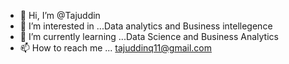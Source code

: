 - 👋 Hi, I’m @Tajuddin
- 👀 I’m interested in ...Data analytics and Business intellegence 
- 🌱 I’m currently learning ...Data Science and Business Analytics
- 📫 How to reach me ... tajuddinq11@gmail.com

<!---
Taj991/Taj991 is a ✨ special ✨ repository because its `README.md` (this file) appears on your GitHub profile.
You can click the Preview link to take a look at your changes.
--->
